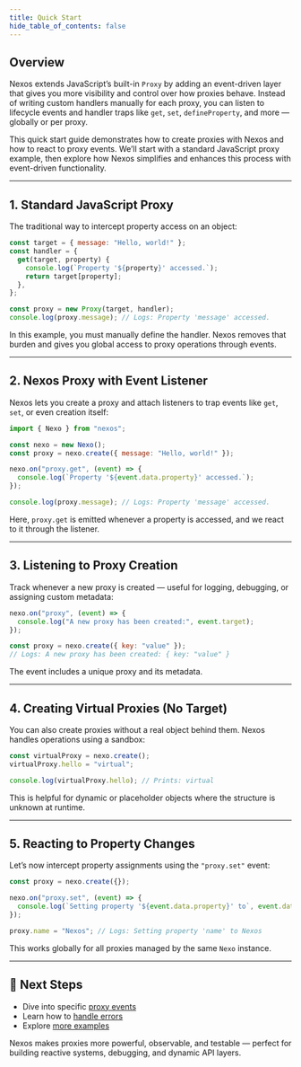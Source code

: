 ```yaml
---
title: Quick Start
hide_table_of_contents: false
---
```


## Overview

Nexos extends JavaScript’s built-in `Proxy` by adding an event-driven layer that gives you more visibility and control over how proxies behave. Instead of writing custom handlers manually for each proxy, you can listen to lifecycle events and handler traps like `get`, `set`, `defineProperty`, and more — globally or per proxy.

This quick start guide demonstrates how to create proxies with Nexos and how to react to proxy events. We’ll start with a standard JavaScript proxy example, then explore how Nexos simplifies and enhances this process with event-driven functionality.

---

## 1. Standard JavaScript Proxy

The traditional way to intercept property access on an object:

```javascript
const target = { message: "Hello, world!" };
const handler = {
  get(target, property) {
    console.log(`Property '${property}' accessed.`);
    return target[property];
  },
};

const proxy = new Proxy(target, handler);
console.log(proxy.message); // Logs: Property 'message' accessed.
```

In this example, you must manually define the handler. Nexos removes that burden and gives you global access to proxy operations through events.

---

## 2. Nexos Proxy with Event Listener

Nexos lets you create a proxy and attach listeners to trap events like `get`, `set`, or even creation itself:

```javascript
import { Nexo } from "nexos";

const nexo = new Nexo();
const proxy = nexo.create({ message: "Hello, world!" });

nexo.on("proxy.get", (event) => {
  console.log(`Property '${event.data.property}' accessed.`);
});

console.log(proxy.message); // Logs: Property 'message' accessed.
```

Here, `proxy.get` is emitted whenever a property is accessed, and we react to it through the listener.

---

## 3. Listening to Proxy Creation

Track whenever a new proxy is created — useful for logging, debugging, or assigning custom metadata:

```javascript
nexo.on("proxy", (event) => {
  console.log("A new proxy has been created:", event.target);
});

const proxy = nexo.create({ key: "value" });
// Logs: A new proxy has been created: { key: "value" }
```

The event includes a unique proxy and its metadata.

---

## 4. Creating Virtual Proxies (No Target)

You can also create proxies without a real object behind them. Nexos handles operations using a sandbox:

```javascript
const virtualProxy = nexo.create();
virtualProxy.hello = "virtual";

console.log(virtualProxy.hello); // Prints: virtual
```

This is helpful for dynamic or placeholder objects where the structure is unknown at runtime.

---

## 5. Reacting to Property Changes

Let’s now intercept property assignments using the `"proxy.set"` event:

```javascript
const proxy = nexo.create({});

nexo.on("proxy.set", (event) => {
  console.log(`Setting property '${event.data.property}' to`, event.data.value);
});

proxy.name = "Nexos"; // Logs: Setting property 'name' to Nexos
```

This works globally for all proxies managed by the same `Nexo` instance.

---

## 🚀 Next Steps

- Dive into specific [proxy events](/docs/examples/proxy-events)
- Learn how to [handle errors](/docs/examples/basics/error-handling)
- Explore [more examples](/docs/examples)

Nexos makes proxies more powerful, observable, and testable — perfect for building reactive systems, debugging, and dynamic API layers.
